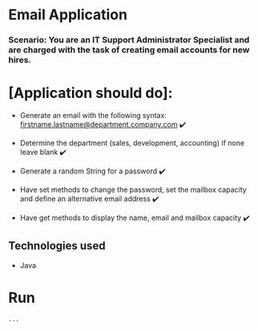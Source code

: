 # Email Application
### Scenario: You are an IT Support Administrator Specialist and are charged with the task of creating email accounts for new hires.

# [Application should do]:
- Generate an email with the following syntax: firstname.lastname@department.company.com ✔️

- Determine the department (sales, development, accounting) if none leave blank ️✔️

- Generate a random String for a password ✔️

- Have set methods to change the password, set the mailbox capacity and define an alternative email address ✔️

- Have get methods to display the name, email and mailbox capacity ✔️

## Technologies used
- Java

# Run
```sh
...
```
